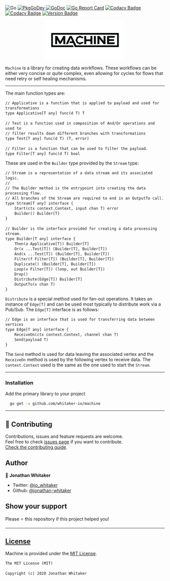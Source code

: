 ![Go](https://github.com/whitaker-io/machine/workflows/Go/badge.svg?branch=master)
[![PkgGoDev](https://pkg.go.dev/badge/github.com/whitaker-io/machine)](https://pkg.go.dev/github.com/whitaker-io/machine)
[![GoDoc](https://godoc.org/github.com/whitaker-io/machine?status.svg)](https://godoc.org/github.com/whitaker-io/machine)
[![Go Report Card](https://goreportcard.com/badge/github.com/whitaker-io/machine)](https://goreportcard.com/report/github.com/whitaker-io/machine)
[![Codacy Badge](https://app.codacy.com/project/badge/Grade/aa8efa7beb3f4e66a5dc0247e25557b5)](https://www.codacy.com?utm_source=github.com&amp;utm_medium=referral&amp;utm_content=whitaker-io/machine&amp;utm_campaign=Badge_Grade)
[![Codacy Badge](https://app.codacy.com/project/badge/Coverage/aa8efa7beb3f4e66a5dc0247e25557b5)](https://www.codacy.com?utm_source=github.com&utm_medium=referral&utm_content=whitaker-io/machine&utm_campaign=Badge_Coverage)
[![Version Badge](https://img.shields.io/github/v/tag/whitaker-io/machine)](https://img.shields.io/github/v/tag/whitaker-io/machine)

<p align="center">
    <img alt="Machine" height="125" src="https://raw.githubusercontent.com/whitaker-io/machine/master/docs/static/Black-No-BG.png">
</p>

`Machine` is a library for creating data workflows. These workflows can be either very concise or quite complex, even allowing for cycles for flows that need retry or self healing mechanisms.


------

The main function types are:

```golang
// Applicative is a function that is applied to payload and used for transformations
type Applicative[T any] func(d T) T

// Test is a function used in composition of And/Or operations and used to
// filter results down different branches with transformations
type Test[T any] func(d T) (T, error)

// Filter is a function that can be used to filter the payload.
type Filter[T any] func(d T) bool

```

These are used in the `Builder` type provided by the `Stream` type:


```golang
// Stream is a representation of a data stream and its associated logic.
//
// The Builder method is the entrypoint into creating the data processing flow.
// All branches of the Stream are required to end in an OutputTo call.
type Stream[T any] interface {
	Start(ctx context.Context, input chan T) error
	Builder() Builder[T]
}

// Builder is the interface provided for creating a data processing stream.
type Builder[T any] interface {
	Then(a Applicative[T]) Builder[T]
	Or(x ...Test[T]) (Builder[T], Builder[T])
	And(x ...Test[T]) (Builder[T], Builder[T])
	Filter(f Filter[T]) (Builder[T], Builder[T])
	Duplicate() (Builder[T], Builder[T])
	Loop(x Filter[T]) (loop, out Builder[T])
	Drop()
	Distribute(Edge[T]) Builder[T]
	OutputTo(x chan T)
}
```

`Distribute` is a special method used for fan-out operations. It takes an instance of `Edge[T]` and can be used most typically to distribute work via a Pub/Sub. The `Edge[T]` interface is as follows:

```golang
// Edge is an interface that is used for transferring data between vertices
type Edge[T any] interface {
	ReceiveOn(ctx context.Context, channel chan T)
	Send(payload T)
}
```

The `Send` method is used for data leaving the associated vertex and the `ReceiveOn` method is used by the following vertex to receive data. The `context.Context` used is the same as the one used to start the `Stream`.


------

### **Installation**

Add the primary library to your project
```bash
  go get -u github.com/whitaker-io/machine
```

***
## 🤝 Contributing

Contributions, issues and feature requests are welcome.<br />
Feel free to check [issues page](https://github.com/whitaker-io/machine/issues) if you want to contribute.<br />
[Check the contributing guide](./CONTRIBUTING.md).<br />

## Author

👤 **Jonathan Whitaker**

- Twitter: [@io_whitaker](https://twitter.com/io_whitaker)
- Github: [@jonathan-whitaker](https://github.com/jonathan-whitaker)

## Show your support

Please ⭐️ this repository if this project helped you!

***
## [License](#license)

Machine is provided under the [MIT License](https://github.com/whitaker-io/machine/blob/master/LICENSE).

```text
The MIT License (MIT)

Copyright (c) 2020 Jonathan Whitaker
```
